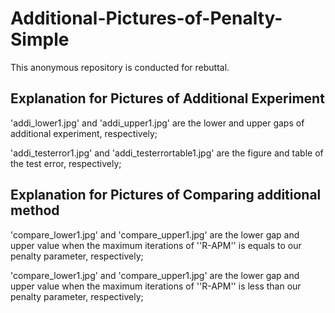 # Additional-Pictures-of-Penalty-Simple
This anonymous repository is conducted for rebuttal.

## Explanation for Pictures of Additional Experiment
'addi_lower1.jpg' and 'addi_upper1.jpg' are the lower and upper gaps of additional experiment, respectively;

'addi_testerror1.jpg' and 'addi_testerrortable1.jpg' are the figure and table of the test error, respectively;

## Explanation for Pictures of Comparing additional method
'compare_lower1.jpg' and 'compare_upper1.jpg' are the lower gap and upper value when the maximum iterations of ''R-APM'' is equals to our penalty parameter, respectively;

'compare_lower1.jpg' and 'compare_upper1.jpg' are the lower gap and upper value when the maximum iterations of ''R-APM'' is less than our penalty parameter, respectively;
